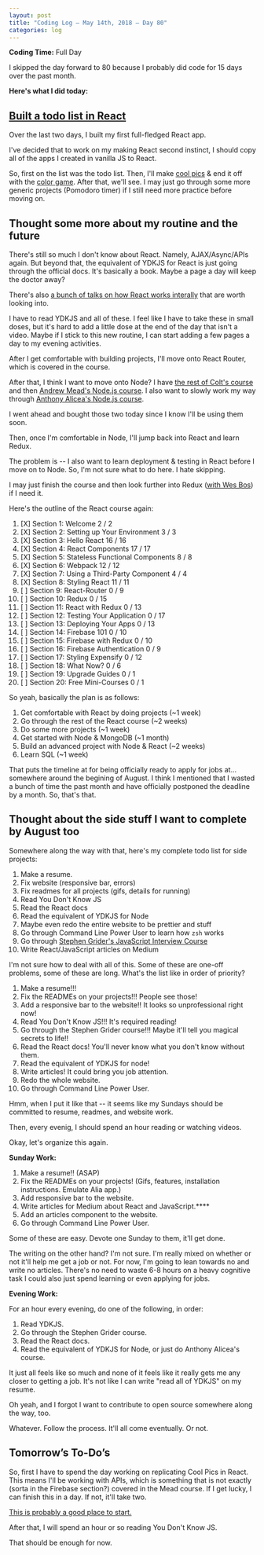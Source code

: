 ```yaml
---
layout: post
title: "Coding Log — May 14th, 2018 — Day 80"
categories: log
---
```


**Coding Time:** Full Day

I skipped the day forward to 80 because I probably did code for 15 days over the past month.

**Here's what I did today:**

## [Built a todo list in React](https://codesandbox.io/s/2zrpp5p0mj)

Over the last two days, I built my first full-fledged React app.

I've decided that to work on my making React second instinct, I should copy all of the apps I created in vanilla JS to React.

So, first on the list was the todo list. Then, I'll make [cool pics](http://rmorabia.com/coolpics) & end it off with the [color game](http://rmorabia.com/color-game). After that, we'll see. I may just go through some more generic projects (Pomodoro timer) if I still need more practice before moving on.

## Thought some more about my routine and the future

There's still so much I don't know about React. Namely, AJAX/Async/APIs again. But beyond that, the equivalent of YDKJS for React is just going through the official docs. It's basically a book. Maybe a page a day will keep the doctor away?

There's also [a bunch of talks on how React works interally](https://reactjs.org/community/videos.html) that are worth looking into.

I have to read YDKJS and all of these. I feel like I have to take these in small doses, but it's hard to add a little dose at the end of the day that isn't a video. Maybe if I stick to this new routine, I can start adding a few pages a day to my evening activities.

After I get comfortable with building projects, I'll move onto React Router, which is covered in the course.

After that, I think I want to move onto Node? I have [the rest of Colt's course](http://udemy.com/the-web-developer-bootcamp) and then [Andrew Mead's Node.js course](https://www.udemy.com/the-complete-nodejs-developer-course-2/). I also want to slowly work my way through [Anthony Alicea's Node.js course](https://www.udemy.com/understand-nodejs/).

I went ahead and bought those two today since I know I'll be using them soon.

Then, once I'm comfortable in Node, I'll jump back into React and learn Redux.

The problem is -- I also want to learn deployment & testing in React before I move on to Node. So, I'm not sure what to do here. I hate skipping.

I may just finish the course and then look further into Redux ([with Wes Bos](http://learnredux.com)) if I need it.

Here's the outline of the React course again:

1. [X] Section 1: Welcome 2 / 2
2. [X] Section 2: Setting up Your Environment 3 / 3
3. [X] Section 3: Hello React 16 / 16
4. [X] Section 4: React Components 17 / 17
5. [X] Section 5: Stateless Functional Components 8 / 8
6. [X] Section 6: Webpack 12 / 12
7. [X] Section 7: Using a Third-Party Component 4 / 4
8. [X] Section 8: Styling React 11 / 11
9. [ ] Section 9: React-Router 0 / 9
10. [ ] Section 10: Redux 0 / 15
11. [ ] Section 11: React with Redux 0 / 13
12. [ ] Section 12: Testing Your Application 0 / 17
13. [ ] Section 13: Deploying Your Apps 0 / 13
14. [ ] Section 14: Firebase 101 0 / 10
15. [ ] Section 15: Firebase with Redux 0 / 10
16. [ ] Section 16: Firebase Authentication 0 / 9
17. [ ] Section 17: Styling Expensify 0 / 12
18. [ ] Section 18: What Now?  0 / 6
19. [ ] Section 19: Upgrade Guides 0 / 1
20. [ ] Section 20: Free Mini-Courses 0 / 1

So yeah, basically the plan is as follows:

1. Get comfortable with React by doing projects (~1 week)
2. Go through the rest of the React course (~2 weeks)
3. Do some more projects (~1 week)
4. Get started with Node & MongoDB (~1 month)
5. Build an advanced project with Node & React (~2 weeks)
6. Learn SQL (~1 week)

That puts the timeline at for being officially ready to apply for jobs at... somewhere around the begining of August. I think I mentioned that I wasted a bunch of time the past month and have officially postponed the deadline by a month. So, that's that.

## Thought about the side stuff I want to complete by August too

Somewhere along the way with that, here's my complete todo list for side projects:

1. Make a resume.
2. Fix website (responsive bar, errors)
3. Fix readmes for all projects (gifs, details for running)
4. Read You Don't Know JS
5. Read the React docs
6. Read the equivalent of YDKJS for Node
7. Maybe even redo the entire website to be prettier and stuff
8. Go through Command Line Power User to learn how `zsh` works
9. Go through [Stephen Grider's JavaScript Interview Course](https://www.udemy.com/coding-interview-bootcamp-algorithms-and-data-structure/)
10. Write React/JavaScript articles on Medium

I'm not sure how to deal with all of this. Some of these are one-off problems, some of these are long. What's the list like in order of priority?

1. Make a resume!!!
2. Fix the READMEs on your projects!!! People see those!
3. Add a responsive bar to the website!! It looks so unprofessional right now!
4. Read You Don't Know JS!!! It's required reading!
5. Go through the Stephen Grider course!!! Maybe it'll tell you magical secrets to life!!
6. Read the React docs! You'll never know what you don't know without them.
7. Read the equivalent of YDKJS for node!
8. Write articles! It could bring you job attention.
9. Redo the whole website.
10. Go through Command Line Power User.

Hmm, when I put it like that -- it seems like my Sundays should be committed to resume, readmes, and website work. 

Then, every evenig, I should spend an hour reading or watching videos.

Okay, let's organize this again. 

**Sunday Work:**

1. Make a resume!! (ASAP)
2. Fix the READMEs on your projects! (Gifs, features, installation instructions. Emulate Alia app.)
3. Add responsive bar to the website. 
4. Write articles for Medium about React and JavaScript.****
5. Add an articles component to the website.
6. Go through Command Line Power User.

Some of these are easy. Devote one Sunday to them, it'll get done.

The writing on the other hand? I'm not sure. I'm really mixed on whether or not it'll help me get a job or not. For now, I'm going to lean towards no and write no articles. There's no need to waste 6-8 hours on a heavy cognitive task I could also just spend learning or even applying for jobs.

**Evening Work:**

For an hour every evening, do one of the following, in order:

1. Read YDKJS.
2. Go through the Stephen Grider course.
3. Read the React docs.
4. Read the equivalent of YDKJS for Node, or just do Anthony Alicea's course.

It just all feels like so much and none of it feels like it really gets me any closer to getting a job. It's not like I can write "read all of YDKJS" on my resume.

Oh yeah, and I forgot I want to contribute to open source somewhere along the way, too.

Whatever. Follow the process. It'll all come eventually. Or not.

## Tomorrow’s To-Do’s

So, first I have to spend the day working on replicating Cool Pics in React. This means I'll be working with APIs, which is something that is not exactly (sorta in the Firebase section?) covered in the Mead course. If I get lucky, I can finish this in a day. If not, it'll take two.

[This is probably a good place to start.](https://reactjs.org/docs/faq-ajax.html)

After that, I will spend an hour or so reading You Don't Know JS.

That should be enough for now.